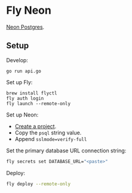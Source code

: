 # Fly Neon

[Neon Postgres](https://console.neon.tech/).

## Setup

Develop:

```
go run api.go
```

Set up Fly:

```
brew install flyctl
fly auth login
fly launch --remote-only
```

Set up Neon:

- [Create a project](https://console.neon.tech/app/projects).
- Copy the `psql` string value.
- Append `sslmode=verify-full`

Set the primary database URL connection string:

```bash
fly secrets set DATABASE_URL="<paste>"
```

Deploy:

```bash
fly deploy --remote-only
```
